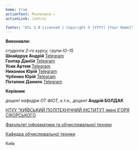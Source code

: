 ```yaml
---
home: true
actionText: Розпочати →
actionLink: /intro/

footer: "ECL 2.0 Licensed | Copyright © [YYYY] [Your Name]"
---
```



**Виконавли:** 

*студенти 2-го курсу, групи ІО-15*<br/>
<span padding-right:5em></span> **Шнайдрук Андрій** <a href="https://t.me/shnaidruk" target="_blank">Telegram</a><br/>
<span padding-right:5em></span> **Гонтар Даніїл** <a href="https://t.me/dadaya23" target="_blank">Telegram</a><br/>
<span padding-right:5em></span> **Усик Артем** <a href="https://t.me/xrtemsk" target="_blank">Telegram</a><br/>
<span padding-right:5em></span> **Никонюк Юрій** <a href="https://t.me/Aqiulance" target="_blank">Telegram</a><br/>
<span padding-right:5em></span> **Чубенко Юрій** <a href="https://t.me/yuvch" target="_blank">Telegram</a><br/>
<span padding-right:5em></span> **Потапюк Данило** <a href="https://t.me/Ky4erok" target="_blank">Telegram</a><br/>


**Керівник**

*доцент кафедри ОТ ФІОТ, к.т.н., доцент*<span padding-right:5em></span> **Андрій БОЛДАК** 

[НТУУ "КИЇВСЬКИЙ ПОЛІТЕХНІЧНИЙ ІНСТИТУТ імені ІГОРЯ СІКОРСЬКОГО](https://kpi.ua/)

[Факультет інформатики та обчислювальної техніки](https://fiot.kpi.ua/)

[Кафедра обчислювальної техніки](https://comsys.kpi.ua/)

Київ

